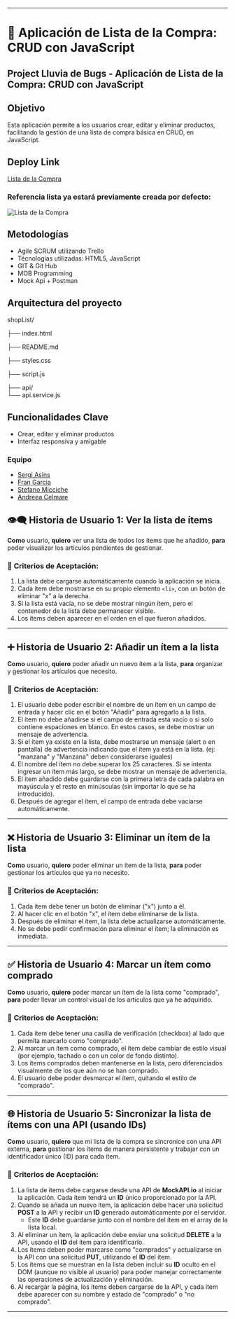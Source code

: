 ______________________________________________________________
# 🛒 **Aplicación de Lista de la Compra: CRUD con JavaScript**

## **Project Lluvia de Bugs - Aplicación de Lista de la Compra: CRUD con JavaScript**

## **Objetivo**
Esta aplicación permite a los usuarios crear, editar y eliminar productos, facilitando la gestión de una lista de compra básica en CRUD, en JavaScript.

## **Deploy Link**
[Lista de la Compra](https://lluvia-de-bugs.github.io/ex-js-lista-compra/)

### Referencia lista ya estará previamente creada por defecto:
![Lista de la Compra](./readme-files/lista-compra-ref.gif)

## **Metodologías**
- Agile SCRUM utilizando Trello
- Técnologias utilizadas: HTML5, JavaScript 
- GIT & Git Hub
- MOB Programming
- Mock Api + Postman

## **Arquitectura del proyecto**
shopList/

├── index.html                  

├── README.md                  

├── styles.css                  

├── script.js                  

├── api/                        
     └── api.service.js          
                


## **Funcionalidades Clave**
- Crear, editar y eliminar productos
- Interfaz responsiva y amigable

### Equipo
- [Sergi Asins](https://github.com/SergiAsins)
- [Fran Garcia](https://github.com/FranGarciaga)
- [Stefano Micciche](https://github.com/LilBiscuit12)
- [Andreea Celmare](https://github.com/andreeaclmr)

## 👁️‍🗨️ Historia de Usuario 1: Ver la lista de ítems

**Como** usuario, **quiero** ver una lista de todos los ítems que he añadido, **para** poder visualizar los artículos pendientes de gestionar.

### 🎯 **Criterios de Aceptación:**

1. La lista debe cargarse automáticamente cuando la aplicación se inicia.
2. Cada ítem debe mostrarse en su propio elemento `<li>`, con un botón de eliminar "x" a la derecha.
3. Si la lista está vacía, no se debe mostrar ningún ítem, pero el contenedor de la lista debe permanecer visible.
4. Los ítems deben aparecer en el orden en el que fueron añadidos.

---

## ➕ Historia de Usuario 2: Añadir un ítem a la lista

**Como** usuario, **quiero** poder añadir un nuevo ítem a la lista, **para** organizar y gestionar los artículos que necesito.

### 🎯 **Criterios de Aceptación:**

1. El usuario debe poder escribir el nombre de un ítem en un campo de entrada y hacer clic en el botón "Añadir" para agregarlo a la lista.
2. El ítem no debe añadirse si el campo de entrada está vacío o si solo contiene espaciones en blanco. En estos casos, se debe mostrar un mensaje de advertencia.
3. Si el ítem ya existe en la lista, debe mostrarse un mensaje (alert o en pantalla) de advertencia indicando que el ítem ya está en la lista. (ej: "manzana" y "Manzana" deben considerarse iguales)
4. El nombre del ítem no debe superar los 25 caracteres. Si se intenta ingresar un ítem más largo, se debe mostrar un mensaje de advertencia.
5. El ítem añadido debe guardarse con la primera letra de cada palabra en mayúscula y el resto en minúsculas (sin importar lo que se ha introducido).
6. Después de agregar el ítem, el campo de entrada debe vaciarse automáticamente.

---

## ❌ Historia de Usuario 3: Eliminar un ítem de la lista

**Como** usuario, **quiero** poder eliminar un ítem de la lista, **para** poder gestionar los artículos que ya no necesito.

### 🎯 **Criterios de Aceptación:**

1. Cada ítem debe tener un botón de eliminar ("x") junto a él.
2. Al hacer clic en el botón "x", el ítem debe eliminarse de la lista.
3. Después de eliminar el ítem, la lista debe actualizarse automáticamente.
4. No se debe pedir confirmación para eliminar el ítem; la eliminación es inmediata.

---

## ✅ Historia de Usuario 4: Marcar un ítem como comprado

**Como** usuario, **quiero** poder marcar un ítem de la lista como "comprado", **para** poder llevar un control visual de los artículos que ya he adquirido.

### 🎯 **Criterios de Aceptación:**

1. Cada ítem debe tener una casilla de verificación (checkbox) al lado que permita marcarlo como "comprado".
2. Al marcar un ítem como comprado, el ítem debe cambiar de estilo visual (por ejemplo, tachado o con un color de fondo distinto).
3. Los ítems comprados deben mantenerse en la lista, pero diferenciados visualmente de los que aún no se han comprado.
4. El usuario debe poder desmarcar el ítem, quitando el estilo de "comprado".

---

## 🌐 Historia de Usuario 5: Sincronizar la lista de ítems con una API (usando IDs)

**Como** usuario, **quiero** que mi lista de la compra se sincronice con una API externa, **para** gestionar los ítems de manera persistente y trabajar con un identificador único (ID) para cada ítem.

### 🎯 **Criterios de Aceptación:**

1. La lista de ítems debe cargarse desde una API de **MockAPI.io** al iniciar la aplicación. Cada ítem tendrá un **ID** único proporcionado por la API.
2. Cuando se añada un nuevo ítem, la aplicación debe hacer una solicitud **POST** a la API y recibir un **ID** generado automáticamente por el servidor.
   - Este **ID** debe guardarse junto con el nombre del ítem en el array de la lista local.
3. Al eliminar un ítem, la aplicación debe enviar una solicitud **DELETE** a la API, usando el **ID** del ítem para identificarlo.
4. Los ítems deben poder marcarse como "comprados" y actualizarse en la API con una solicitud **PUT**, utilizando el **ID** del ítem.
5. Los ítems que se muestran en la lista deben incluir su **ID** oculto en el DOM (aunque no visible al usuario) para poder manejar correctamente las operaciones de actualización y eliminación.
6. Al recargar la página, los ítems deben cargarse de la API, y cada ítem debe aparecer con su nombre y estado de "comprado" o "no comprado".

---
